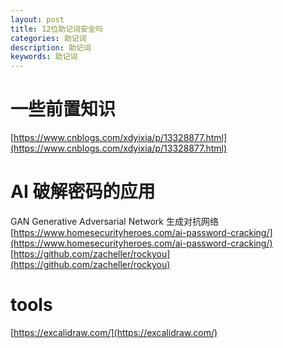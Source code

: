 ```yaml
---
layout: post
title: 12位助记词安全吗
categories: 助记词
description: 助记词
keywords: 助记词
---
```


# 一些前置知识

[https://www.cnblogs.com/xdyixia/p/13328877.html](https://www.cnblogs.com/xdyixia/p/13328877.html)

# AI 破解密码的应用

GAN Generative Adversarial Network 生成对抗网络
[https://www.homesecurityheroes.com/ai-password-cracking/](https://www.homesecurityheroes.com/ai-password-cracking/)
[https://github.com/zacheller/rockyou](https://github.com/zacheller/rockyou)

# tools

[https://excalidraw.com/](https://excalidraw.com/)
